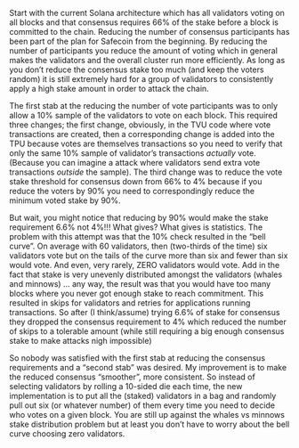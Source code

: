   Start with the current Solana architecture which has all validators voting on all blocks and that consensus requires 66% of the stake before a block is committed to the chain.  Reducing the number of consensus participants has been part of the plan for Safecoin from the beginning.  By reducing the number of participants you reduce the amount of voting which in general makes the validators and the overall cluster run more efficiently.  As long as you don’t reduce the consensus stake too much (and keep the voters random) it is still extremely hard for a group of validators to consistently apply a high stake amount in order to attack the chain. 

The first stab at the reducing the number of vote participants was to only allow a 10% sample of the validators to vote on each block.  This required three changes; the first change, obviously, in the TVU code where vote transactions are created, then a corresponding change is added into the TPU because votes are themselves transactions so you need to verify that only the same 10% sample of validator’s transactions *actually* vote.  (Because you can imagine a attack where validators send extra vote transactions *outside* the sample). The third change was to reduce the vote stake threshold for consensus down from 66% to 4% because if you reduce the voters by 90% you need to correspondingly reduce the minimum voted stake by 90%.

But wait, you might notice that reducing by 90% would make the stake requirement 6.6% not 4%!!!  What gives?  What gives is statistics. The problem with this attempt was that the 10% check resulted in the “bell curve”. On average with 60 validators, then (two-thirds of the time) six validators vote but on the tails of the curve more than six and fewer than six would vote.  And even, very rarely, ZERO validators would vote.  Add in the fact that stake is very unevenly distributed amongst the validators (whales and minnows) … any way, the result was that you would have too many blocks where you never got enough stake to reach commitment. This resulted in skips for validators and retries for applications running transactions.  So after (I think/assume) trying 6.6% of stake for consensus they dropped the consensus requirement to 4% which reduced the number of skips to a tolerable amount (while still requiring a big enough consensus stake to make attacks nigh impossible)

So nobody was satisfied with the first stab at reducing the consensus requirements and a “second stab” was desired.  My improvement is to make the reduced consensus “smoother”, more consistent. So instead of selecting validators by rolling a 10-sided die each time, the new implementation is to put all the (staked) validators in a bag and randomly pull out six (or whatever number) of them every time you need to decide who votes on a given block.  You are still up against the whales vs minnows stake distribution problem but at least you don’t have to worry about the bell curve choosing zero validators.  
